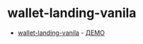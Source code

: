 # wallet-landing-vanila

  - [wallet-landing-vanila](https://github.com/pourtothefl0or/wallet-landing-vanila) - [ДЕМО](https://pourtothefl0or.github.io/wallet-landing-vanila/)
